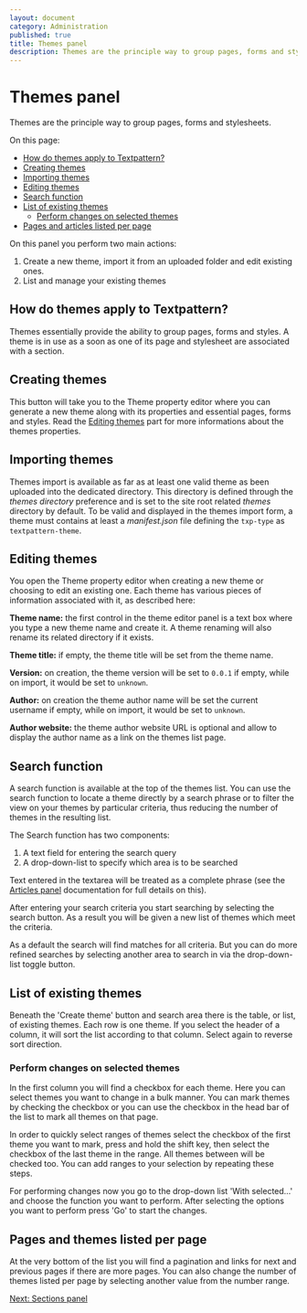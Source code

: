 ```yaml
---
layout: document
category: Administration
published: true
title: Themes panel
description: Themes are the principle way to group pages, forms and stylesheets.
---
```


# Themes panel

Themes are the principle way to group pages, forms and stylesheets.

On this page:

* [How do themes apply to Textpattern?](#how-do-themes-apply-to-textpattern)
* [Creating themes](#creating-themes)
* [Importing themes](#importing-themes)
* [Editing themes](#editing-themes)
* [Search function](#search-function)
* [List of existing themes](#list-of-existing-themes)
  * [Perform changes on selected themes](#perform-changes-on-selected-themes)
* [Pages and articles listed per page](#pages-and-themes-listed-per-page)

On this panel you perform two main actions:

1. Create a new theme, import it from an uploaded folder and edit existing ones.
2. List and manage your existing themes

## How do themes apply to Textpattern?

Themes essentially provide the ability to group pages, forms and styles. A theme is in use as a soon as one of its page and stylesheet are associated with a section.

## Creating themes

This button will take you to the Theme property editor where you can generate a new theme along with its properties and essential pages, forms and styles. Read the [Editing themes](#editing-themes) part for more informations about the themes properties.

## Importing themes

Themes import is available as far as at least one valid theme as been uploaded into the dedicated directory.
This directory is defined through the _themes directory_ preference and is set to the site root related _themes_ directory by default.
To be valid and displayed in the themes import form, a theme must contains at least a _manifest.json_ file defining the `txp-type` as `textpattern-theme`.

## Editing themes

You open the Theme property editor when creating a new theme or choosing to edit an existing one. Each theme has various pieces of information associated with it, as described here:

**Theme name:** the first control in the theme editor panel is a text box where you type a new theme name and create it. A theme renaming will also rename its related directory if it exists.

**Theme title:** if empty, the theme title will be set from the theme name.

**Version:** on creation, the theme version will be set to `0.0.1` if empty, while on import, it would be set to `unknown`.

**Author:** on creation the theme author name will be set the current username if empty, while on import, it would be set to  `unknown`.

**Author website:** the theme author website URL is optional and allow to display the author name as a link on the themes list page.

## Search function

A search function is available at the top of the themes list. You can use the search function to locate a theme directly by a search phrase or to filter the view on your themes by particular criteria, thus reducing the number of themes in the resulting list.

The Search function has two components:

1. A text field for entering the search query
2. A drop-down-list to specify which area is to be searched

Text entered in the textarea will be treated as a complete phrase (see the [Articles panel](articles-panel) documentation for full details on this).

After entering your search criteria you start searching by selecting the search button. As a result you will be given a new list of themes which meet the criteria.

As a default the search will find matches for all criteria. But you can do more refined searches by selecting another area to search in via the drop-down-list toggle button.

## List of existing themes

Beneath the 'Create theme' button and search area there is the table, or list, of existing themes. Each row is one theme. If you select the header of a column, it will sort the list according to that column. Select again to reverse sort direction.

### Perform changes on selected themes

In the first column you will find a checkbox for each theme. Here you can select themes you want to change in a bulk manner. You can mark themes by checking the checkbox or you can use the checkbox in the head bar of the list to mark all themes on that page.

In order to quickly select ranges of themes select the checkbox of the first theme you want to mark, press and hold the shift key, then select the checkbox of the last theme in the range. All themes between will be checked too. You can add ranges to your selection by repeating these steps.

For performing changes now you go to the drop-down list 'With selected…' and choose the function you want to perform. After selecting the options you want to perform press 'Go' to start the changes.

## Pages and themes listed per page

At the very bottom of the list you will find a pagination and links for next and previous pages if there are more pages. You can also change the number of themes listed per page by selecting another value from the number range.

[Next: Sections panel](sections-panel)
